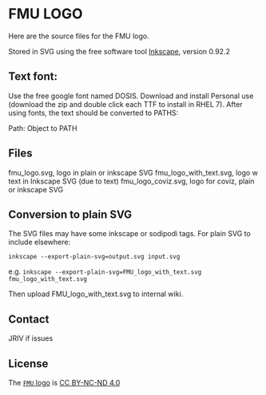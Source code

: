 # FMU LOGO

Here are the source files for the FMU logo.

Stored in SVG using the free software tool [Inkscape](https://inkscape.org/), version 0.92.2


## Text font:

Use the free google font named DOSIS. Download and
install Personal use (download the zip and double click each TTF
to install in RHEL 7). After using fonts, the text should be converted to PATHS:

Path: Object to PATH

## Files

fmu_logo.svg, logo in plain or inkscape SVG
fmu_logo_with_text.svg, logo w text in Inkscape SVG (due to text)
fmu_logo_coviz.svg, logo for coviz, plain or inkscape SVG

## Conversion to plain SVG

The SVG files may have some inkscape or sodipodi tags. For plain SVG to include elsewhere:

```inkscape --export-plain-svg=output.svg input.svg```

e.g.
```inkscape --export-plain-svg=FMU_logo_with_text.svg fmu_logo_with_text.svg```

Then upload FMU_logo_with_text.svg to internal wiki.


## Contact

JRIV if issues

## License
The [`FMU` logo](./logo/) is [CC BY-NC-ND 4.0](https://creativecommons.org/licenses/by-nc-nd/4.0/)
